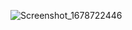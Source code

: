 ![Screenshot_1678722446](https://user-images.githubusercontent.com/67541132/224755989-21c14d7f-c523-47a5-9ef5-34f07b6f22e4.png)
